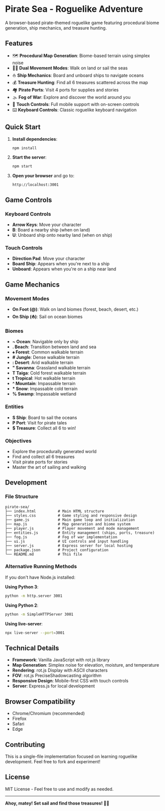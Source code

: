 # Pirate Sea - Roguelike Adventure

A browser-based pirate-themed roguelike game featuring procedural biome generation, ship mechanics, and treasure hunting.

## Features

- 🗺️ **Procedural Map Generation**: Biome-based terrain using simplex noise
- 🏴‍☠️ **Dual Movement Modes**: Walk on land or sail the seas
- ⛵ **Ship Mechanics**: Board and unboard ships to navigate oceans
- 💰 **Treasure Hunting**: Find all 6 treasures scattered across the map
- 🏘️ **Pirate Ports**: Visit 4 ports for supplies and stories
- 🌫️ **Fog of War**: Explore and discover the world around you
- 📱 **Touch Controls**: Full mobile support with on-screen controls
- ⌨️ **Keyboard Controls**: Classic roguelike keyboard navigation

## Quick Start

1. **Install dependencies**:
   ```bash
   npm install
   ```

2. **Start the server**:
   ```bash
   npm start
   ```

3. **Open your browser** and go to:
   ```
   http://localhost:3001
   ```

## Game Controls

### Keyboard Controls
- **Arrow Keys**: Move your character
- **B**: Board a nearby ship (when on land)
- **U**: Unboard ship onto nearby land (when on ship)

### Touch Controls
- **Direction Pad**: Move your character
- **Board Ship**: Appears when you're next to a ship
- **Unboard**: Appears when you're on a ship near land

## Game Mechanics

### Movement Modes
- **On Foot (@)**: Walk on land biomes (forest, beach, desert, etc.)
- **On Ship (⛵)**: Sail on ocean biomes

### Biomes
- **~ Ocean**: Navigable only by ship
- **. Beach**: Transition between land and sea
- **♠ Forest**: Common walkable terrain
- **# Jungle**: Dense walkable terrain
- **: Desert**: Arid walkable terrain
- **" Savanna**: Grassland walkable terrain
- **T Taiga**: Cold forest walkable terrain
- **t Tropical**: Hot walkable terrain
- **^ Mountain**: Impassable terrain
- **\* Snow**: Impassable cold terrain
- **% Swamp**: Impassable wetland

### Entities
- **S Ship**: Board to sail the oceans
- **P Port**: Visit for pirate tales
- **$ Treasure**: Collect all 6 to win!

### Objectives
- Explore the procedurally generated world
- Find and collect all 6 treasures
- Visit pirate ports for stories
- Master the art of sailing and walking

## Development

### File Structure
```
pirate-sea/
├── index.html          # Main HTML structure
├── styles.css          # Game styling and responsive design
├── game.js             # Main game loop and initialization
├── map.js              # Map generation and biome system
├── player.js           # Player movement and mode management
├── entities.js         # Entity management (ships, ports, treasure)
├── fog.js              # Fog of war implementation
├── ui.js               # UI controls and input handling
├── server.js           # Express server for local hosting
├── package.json        # Project configuration
└── README.md           # This file
```

### Alternative Running Methods

If you don't have Node.js installed:

**Using Python 3**:
```bash
python -m http.server 3001
```

**Using Python 2**:
```bash
python -m SimpleHTTPServer 3001
```

**Using live-server**:
```bash
npx live-server --port=3001
```

## Technical Details

- **Framework**: Vanilla JavaScript with rot.js library
- **Map Generation**: Simplex noise for elevation, moisture, and temperature
- **Rendering**: rot.js Display with ASCII characters
- **FOV**: rot.js PreciseShadowcasting algorithm
- **Responsive Design**: Mobile-first CSS with touch controls
- **Server**: Express.js for local development

## Browser Compatibility

- Chrome/Chromium (recommended)
- Firefox
- Safari
- Edge

## Contributing

This is a single-file implementation focused on learning roguelike development. Feel free to fork and experiment!

## License

MIT License - Feel free to use and modify as needed.

---

**Ahoy, matey! Set sail and find those treasures! 🏴‍☠️**